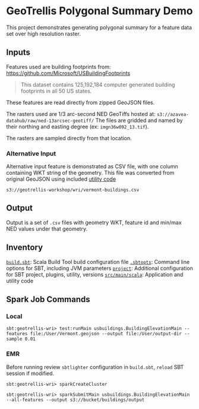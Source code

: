 # GeoTrellis Polygonal Summary Demo

This project demonstrates generating polygonal summary for a feature data set over high resolution raster.

## Inputs

Features used are building footprints from: https://github.com/Microsoft/USBuildingFootprints

> This dataset contains 125,192,184 computer generated building footprints in all 50 US states.

These features are read directly from zipped GeoJSON files.

The rasters used are 1/3 arc-second NED GeoTiffs hosted at: `s3://azavea-datahub/raw/ned-13arcsec-geotiff/`
The files are gridded and named by their northing and easting degree (ex: `imgn36w092_13.tif`).

The rasters are sampled directly from that location.

### Alternative Input
Alternative input feature is demonstrated as CSV file, with one column containing WKT string of the geometry.
This file was converted from original GeoJSON using included [utility code](https://github.com/echeipesh/geotrellis-wri-workshop/blob/1c003730d75e2b756465666d78d9cb7f13a0dee9/src/main/scala/usbuildings/Util.scala#L28-L48)

`s3://geotrellis-workshop/wri/vermont-buildings.csv`

## Output

Output is a set of `.csv` files with geometry WKT, feature id and min/max NED values under that geometry.

## Inventory

[`build.sbt`](build.sbt): Scala Build Tool build configuration file
[`.sbtopts`](.sbtopts): Command line options for SBT, including JVM parameters
[`project`](project): Additional configuration for SBT project, plugins, utility, versions
[`src/main/scala`](src/main/scala): Application and utility code

## Spark Job Commands

### Local

```
sbt:geotrellis-wri> test:runMain usbuildings.BuildingElevationMain --features file:/User/Vermont.geojson --output file:/User/output-dir --sample 0.01
```

### EMR

Before running review `sbtlighter` configuration in `build.sbt`, `reload` SBT session if modified.

```
sbt:geotrellis-wri> sparkCreateCluster

sbt:geotrellis-wri> sparkSubmitMain usbuildings.BuildingElevationMain --all-features --output s3://bucket/buildings/output
```